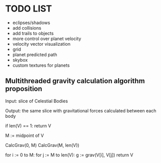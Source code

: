 # TODO LIST

- eclipses/shadows
- add collisions
- add trails to objects
- more control over planet velocity
- velocity vector visualization
- grid
- planet predicted path
- skybox
- custom textures for planets



## Multithreaded gravity calculation algorithm proposition

Input: slice of Celestial Bodies

Output: the same slice with gravitational forces calculated between each body


if len(V) == 1:
    return V

M := midpoint of V

CalcGrav(0, M)
CalcGrav(M, len(V))

for i := 0 to M:
    for j := M to len(V):
        g := grav(V[i], V[j])
return V
